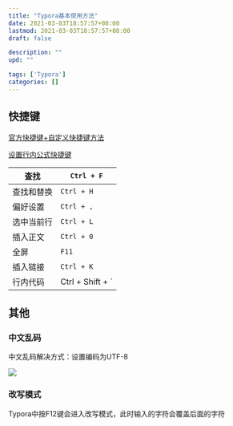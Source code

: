 ```yaml
---
title: "Typora基本使用方法"
date: 2021-03-03T18:57:57+08:00
lastmod: 2021-03-03T18:57:57+08:00
draft: false

description: ""
upd: ""

tags: ['Typora']
categories: []
---
```


## 快捷键

[官方快捷键+自定义快捷键方法](https://support.typora.io/Shortcut-Keys/#change-shortcut-keys)

[设置行内公式快捷键](https://www.jianshu.com/p/4d8f04352dc8)

| 查找       | `Ctrl + F`       |
| ---------- | ---------------- |
| 查找和替换 | `Ctrl + H`       |
| 偏好设置   | `Ctrl + ,`       |
| 选中当前行 | `Ctrl + L`       |
| 插入正文   | `Ctrl + 0`       |
| 全屏       | `F11`            |
| 插入链接   | `Ctrl + K`       |
| 行内代码   | Ctrl + Shift + ` |

## 其他

### 中文乱码

中文乱码解决方式：设置编码为UTF-8

![](https://cdn.jsdelivr.net/gh/henrywu97/FigBed/Figs/20210303190339.png)

### 改写模式

Typora中按F12键会进入改写模式，此时输入的字符会覆盖后面的字符